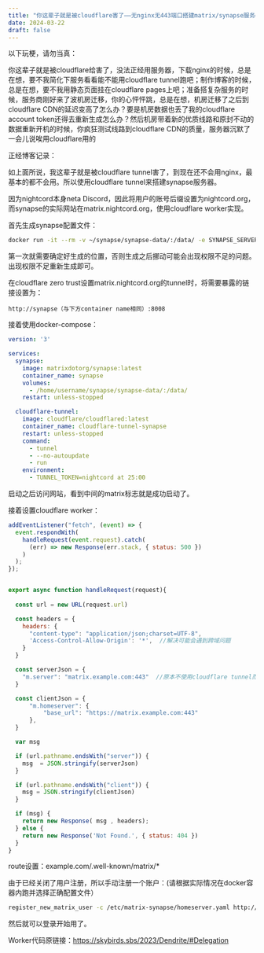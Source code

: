 ```yaml
---
title: "你这辈子就是被cloudflare害了——无nginx无443端口搭建matrix/synapse服务器"
date: 2024-03-22
draft: false
---
```

以下玩梗，请勿当真：

你这辈子就是被cloudflare给害了，没法正经用服务器，下载nginx的时候，总是在想，要不我简化下服务看看能不能用cloudflare tunnel跑吧；制作博客的时候，总是在想，要不我用静态页面挂在cloudflare pages上吧；准备搭复杂服务的时候，服务商刚好来了波机房迁移，你的心怦怦跳，总是在想，机房迁移了之后到cloudflare CDN的延迟变高了怎么办？要是机房数据也丢了我的cloudflare account token还得去重新生成怎么办？然后机房带着新的优质线路和原封不动的数据重新开机的时候，你疯狂测试线路到cloudflare CDN的质量，服务器沉默了一会儿说唉用cloudflare用的

<!--more-->

正经博客记录：

如上面所说，我这辈子就是被cloudflare tunnel害了，到现在还不会用nginx，最基本的都不会用。所以使用cloudflare tunnel来搭建synapse服务器。

因为nightcord本身neta Discord，因此将用户的账号后缀设置为nightcord.org，而synapse的实际网站在matrix.nightcord.org，使用cloudflare worker实现。

首先生成synapse配置文件：

```bash
docker run -it --rm -v ~/synapse/synapse-data/:/data/ -e SYNAPSE_SERVER_NAME=nightcord.org -e SYNAPSE_REPORT_STATS=no matrixdotorg/synapse:latest generate
```

第一次就需要确定好生成的位置，否则生成之后挪动可能会出现权限不足的问题。出现权限不足重新生成即可。

在cloudflare zero trust设置matrix.nightcord.org的tunnel时，将需要暴露的链接设置为：

```
http://synapse（与下方container name相同）:8008
```

接着使用docker-compose：

```yaml
version: '3'

services:
  synapse:
    image: matrixdotorg/synapse:latest
    container_name: synapse
    volumes:
      - /home/username/synapse/synapse-data/:/data/
    restart: unless-stopped

  cloudflare-tunnel:
    image: cloudflare/cloudflared:latest
    container_name: cloudflare-tunnel-synapse
    restart: unless-stopped
    command:
      - tunnel
      - --no-autoupdate
      - run
    environment:
      - TUNNEL_TOKEN=nightcord at 25:00
```

启动之后访问网站，看到中间的matrix标志就是成功启动了。

接着设置cloudflare worker：

```javascript
addEventListener("fetch", (event) => {
  event.respondWith(
    handleRequest(event.request).catch(
      (err) => new Response(err.stack, { status: 500 })
    )
  );
});


export async function handleRequest(request){
  
  const url = new URL(request.url)

  const headers = {
    headers: {
      "content-type": "application/json;charset=UTF-8",
      'Access-Control-Allow-Origin': '*',  //解决可能会遇到跨域问题
    }
  }

  const serverJson = {
    "m.server": "matrix.example.com:443"  //原本不使用cloudflare tunnel而使用nginx的部署需要填8448，下面端口同理
  }

  const clientJson = {
      "m.homeserver": {
          "base_url": "https://matrix.example.com:443"
      },
  }

  var msg

  if (url.pathname.endsWith("server")) {
    msg  = JSON.stringify(serverJson)
  }

  if (url.pathname.endsWith("client")) {
    msg = JSON.stringify(clientJson)
  }

  if (msg) {
    return new Response( msg , headers);
  } else {
    return new Response('Not Found.', { status: 404 })
  }
}
```

route设置：example.com/.well-known/matrix/*

由于已经关闭了用户注册，所以手动注册一个账户：(请根据实际情况在docker容器内跑并选择正确配置文件）
```bash
register_new_matrix_user -c /etc/matrix-synapse/homeserver.yaml http://localhost:8008
```

然后就可以登录开始用了。

Worker代码原链接：https://skybirds.sbs/2023/Dendrite/#Delegation
